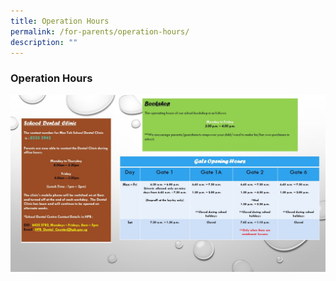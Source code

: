 ```yaml
---
title: Operation Hours
permalink: /for-parents/operation-hours/
description: ""
---
```

### Operation Hours



![](/images/For%20Parents/dentalbookshopgate%20opening%20hours.JPG)